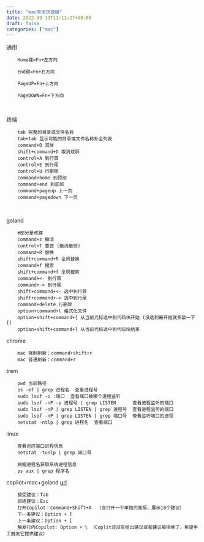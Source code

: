 ```yaml
---
title: "mac常用快捷键"
date: 2022-09-13T11:11:27+08:00
draft: false
categories: ["mac"]
---
```

通用
```
    Home键=Fn+左方向

    End键=Fn+右方向

    PageUP=Fn+上方向

    PageDOWN=Fn+下方向
```

 <br/>

终端  
```
    tab 完整的目录或文件名称
    tab+tab 显示可能的目录或文件名称补全列表
    command+D 双屏
    shift+command+D 取消双屏
    control+A 到行首
    control+E 到行尾
    control+U 行删除
    command+home 到顶部
    command+end 到底部
    command+pageup 上一页
    command+pagedown 下一页
```

<br/>

goland
```
    #部分是改建
    command+z 撤消
    control+T 重做 (撤消撤销)
    command+R 替换
    shift+command+R 全局替换
    command+f 搜索
    shift+command+f 全局搜索
    command+<- 到行首
    command+-> 到行尾
    shift+command+<- 选中到行首
    shift+command+-> 选中到行尾
    command+delete 行删除
    option+command+l 格式化文件
    option+shift+command+[ 从当前光标选中到代码块开始 (没选到最开始就多敲一下[)
    option+shift+command+] 从当前光标选中到代码块结束
```

chrome
```
    mac 强制刷新：command+shift+r
    mac 普通刷新：command+r
```

trem
```
    pwd 当前路径
    ps -ef | grep 进程名  查看进程号
    sudo lsof -i :端口  查看端口被哪个进程监听
    sudo lsof -nP -p 进程号 | grep LISTEN      查看进程监听的端口
    sudo lsof -nP | grep LISTEN | grep 进程号  查看进程监听的端口
    sudo lsof -nP | grep LISTEN | grep 端口号  查看监听端口的进程
    netstat -ntlp | grep 进程名  查看端口
```

linux
```
    查看对应端口进程信息
    netstat -tunlp | grep 端口号

    根据进程名获取系统进程信息
    ps aux | grep 程序名
```

copilot+mac+goland [url](https://docs.github.com/cn/copilot/getting-started-with-github-copilot/getting-started-with-github-copilot-in-a-jetbrains-ide)
```
    接受建议：Tab
    拒绝建议：Esc
    打开Copilot：Command+Shift+A  （会打开一个单独的面板，展示10个建议）
    下一条建议：Option + ]
    上一条建议：Option + [
    触发行内Copilot: Option + \ （Coplit还没有给出建议或者建议被拒绝了，希望手工触发它提供建议）
```